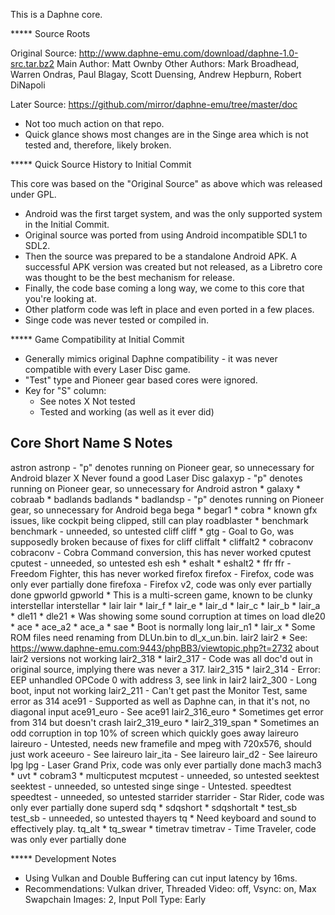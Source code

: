 This is a Daphne core.


***** Source Roots

Original Source:  http://www.daphne-emu.com/download/daphne-1.0-src.tar.bz2
Main Author:      Matt Ownby
Other Authors:    Mark Broadhead, Warren Ondras, Paul Blagay, Scott Duensing, Andrew Hepburn, Robert DiNapoli

Later Source:     https://github.com/mirror/daphne-emu/tree/master/doc
- Not too much action on that repo.
- Quick glance shows most changes are in the Singe area which is not tested and, therefore, likely broken.


***** Quick Source History to Initial Commit

This core was based on the "Original Source" as above which was released under GPL.
- Android was the first target system, and was the only supported system in the Initial Commit.
- Original source was ported from using Android incompatible SDL1 to SDL2.
- Then the source was prepared to be a standalone Android APK.  A successful APK version was created but not released, as a
  Libretro core was thought to be the best mechanism for release.
- Finally, the code base coming a long way, we come to this core that you're looking at.
- Other platform code was left in place and even ported in a few places.
- Singe code was never tested or compiled in.


***** Game Compatibility at Initial Commit
- Generally mimics original Daphne compatibility - it was never compatible with every Laser Disc game.
- "Test" type and Pioneer gear based cores were ignored.
- Key for "S" column:
  -  See notes
  X  Not tested
  *  Tested and working (as well as it ever did)

Core          Short Name      S  Notes
------------------------------------------------------------------------------------------------------------------------------------
astron        astronp         -  "p" denotes running on Pioneer gear, so unnecessary for Android
              blazer          X  Never found a good Laser Disc
              galaxyp         -  "p" denotes running on Pioneer gear, so unnecessary for Android
              astron          *
              galaxy          *
              cobraab         *
badlands      badlands        *
              badlandsp       -  "p" denotes running on Pioneer gear, so unnecessary for Android
bega          bega            *
              begar1          *
              cobra           *  known gfx issues, like cockpit being clipped, still can play
              roadblaster     *
benchmark     benchmark       -  unneeded, so untested
cliff         cliff           *
              gtg             -  Goal to Go, was supposedly broken because of fixes for cliff
              cliffalt        *
              cliffalt2       *
cobraconv     cobraconv       -  Cobra Command conversion, this has never worked
cputest       cputest         -  unneeded, so untested
esh           esh             *
              eshalt          *
              eshalt2         *
ffr           ffr             -  Freedom Fighter, this has never worked
firefox       firefox         -  Firefox, code was only ever partially done
              firefoxa        -  Firefox v2, code was only ever partially done
gpworld       gpworld         *  This is a multi-screen game, known to be clunky
interstellar  interstellar    *
lair          lair            *
              lair_f          *
              lair_e          *
              lair_d          *
              lair_c          *
              lair_b          *
              lair_a          *
              dle11           *
              dle21           *  Was showing some sound corruption at times on load
              dle20           *
              ace             *
              ace_a2          *
              ace_a           *
              sae             *  Boot is normally long
              lair_n1         *
              lair_x          *  Some ROM files need renaming from DLUn.bin to dl_x_un.bin.
lair2         lair2           *  See: https://www.daphne-emu.com:9443/phpBB3/viewtopic.php?t=2732 about lair2 versions not working
              lair2_318       *
              lair2_317       -  Code was all doc'd out in original source, implying there was never a 317.
              lair2_315       *
              lair2_314       -  Error: EEP unhandled OPCode 0 with address 3, see link in lair2
              lair2_300       -  Long boot, input not working
              lair2_211       -  Can't get past the Monitor Test, same error as 314
              ace91           -  Supported as well as Daphne can, in that it's not, no diagonal input
              ace91_euro      -  See ace91
              lair2_316_euro  *  Sometimes get error from 314 but doesn't crash
              lair2_319_euro  *
              lair2_319_span  *  Sometimes an odd corruption in top 10% of screen which quickly goes away
laireuro      laireuro        -  Untested, needs new framefile and mpeg with 720x576, should just work
              aceeuro         -  See laireuro
              lair_ita        -  See laireuro
              lair_d2         -  See laireuro
lpg           lpg             -  Laser Grand Prix, code was only ever partially done
mach3         mach3           *
              uvt             *
              cobram3         *
multicputest  mcputest        -  unneeded, so untested
seektest      seektest        -  unneeded, so untested
singe         singe           -  Untested.
speedtest     speedtest       -  unneeded, so untested
starrider     starrider       -  Star Rider, code was only ever partially done
superd        sdq             *
              sdqshort        *
              sdqshortalt     *
test_sb       test_sb         -  unneeded, so untested
thayers       tq              *  Need keyboard and sound to effectively play.
              tq_alt          *
              tq_swear        *
timetrav      timetrav        -  Time Traveler, code was only ever partially done


***** Development Notes
- Using Vulkan and Double Buffering can cut input latency by 16ms.
- Recommendations: Vulkan driver, Threaded Video: off, Vsync: on, Max Swapchain Images: 2, Input Poll Type: Early
